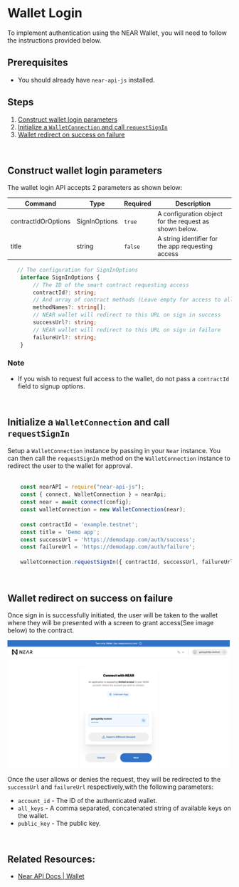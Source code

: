 Wallet Login
===

To implement authentication using the NEAR Wallet, you will need to follow the instructions provided below.

## Prerequisites
* You should already have `near-api-js` installed.

## Steps
1. [Construct wallet login parameters](#construct-wallet-login-parameters)
2. [Initialize a `WalletConnection` and call `requestSignIn`](#initialize-a-walletconnection-and-call-requestsignin)
3. [Wallet redirect on success on failure](#wallet-redirect-on-success-on-failure)

<br/>

## Construct wallet login parameters
The wallet login API accepts 2 parameters as shown below:

| Command | Type | Required | Description
| --- | --- | --- | --- |
| contractIdOrOptions | SignInOptions | `true` |A configuration object for the request as shown below. |
| title | string | `false` | A string identifier for the app requesting access |


```typescript
   // The configuration for SignInOptions 
    interface SignInOptions {
        // The ID of the smart contract requesting access
        contractId?: string;
        // And array of contract methods (Leave empty for access to all methods)
        methodNames?: string[];
        // NEAR wallet will redirect to this URL on sign in success 
        successUrl?: string;
        // NEAR wallet will redirect to this URL on sign in failure 
        failureUrl?: string;
    }
```

### Note
* If you wish to request full access to the wallet, do not pass a `contractId` field to signup options.


<br/>

## Initialize a `WalletConnection` and call `requestSignIn`

Setup a `WalletConnection` instance by passing in your `Near` instance. You can then call the `requestSignIn` method on the `WalletConnection` instance to redirect the user to the wallet for approval. 

```typescript

    const nearAPI = require("near-api-js");
    const { connect, WalletConnection } = nearApi;
    const near = await connect(config);
    const walletConnection = new WalletConnection(near);

    const contractId = 'example.testnet';
    const title = 'Demo app';
    const successUrl = 'https://demodapp.com/auth/success';
    const failureUrl = 'https://demodapp.com/auth/failure';

    walletConnection.requestSignIn({ contractId, successUrl, failureUrl }, title);

```

<br/>

## Wallet redirect on success on failure
Once sign in is successfully initiated, the user will be taken to the wallet where they will be presented with a screen to grant access(See image below) to the contract.


<img src="./assets/login-request.png" width="500">

<br/>

Once the user allows or denies the request, they will be redirected to the `successUrl` and `failureUrl`  respectively,with the following parameters:

* `account_id` - The ID of the authenticated wallet.
* `all_keys` - A comma separated, concatenated string of available keys on the wallet. 
* `public_key` -  The public key. 


<br/>

## Related Resources:
* [Near API Docs | Wallet](https://docs.near.org/docs/api/naj-quick-reference#wallet)
